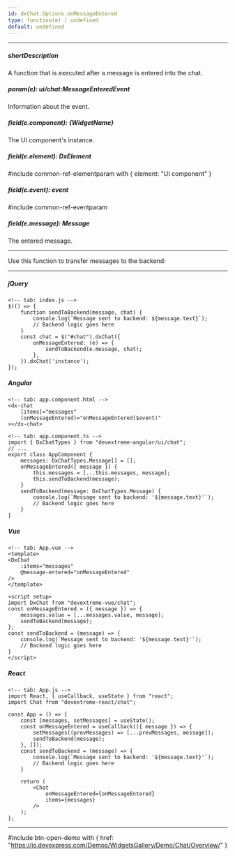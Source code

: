 ```yaml
---
id: dxChat.Options.onMessageEntered
type: function(e) | undefined
default: undefined
---
```

---
##### shortDescription
A function that is executed after a message is entered into the chat.

##### param(e): ui/chat:MessageEnteredEvent
Information about the event.

##### field(e.component): {WidgetName}
The UI component's instance.

##### field(e.element): DxElement
#include common-ref-elementparam with { element: "UI component" }

##### field(e.event): event
#include common-ref-eventparam

##### field(e.message): Message
The entered message.

---
Use this function to transfer messages to the backend:

---
##### jQuery

    <!-- tab: index.js -->
    $(() => {
        function sendToBackend(message, chat) {
            console.log(`Message sent to backend: ${message.text}`);
            // Backend logic goes here
        }
        const chat = $("#chat").dxChat({
            onMessageEntered: (e) => {
                sendToBackend(e.message, chat);
            },
        }).dxChat('instance');
    });

##### Angular

    <!-- tab: app.component.html -->
    <dx-chat 
        [items]="messages"
        (onMessageEntered)="onMessageEntered($event)"
    ></dx-chat>

    <!-- tab: app.component.ts -->
    import { DxChatTypes } from "devextreme-angular/ui/chat";
    // ...
    export class AppComponent {
        messages: DxChatTypes.Message[] = [];
        onMessageEntered({ message }) {
            this.messages = [...this.messages, message];
            this.sendToBackend(message);
        }
        sendToBackend(message: DxChatTypes.Message) {
            console.log(`Message sent to backend: '${message.text}'`);
            // Backend logic goes here
        }
    }

##### Vue

    <!-- tab: App.vue -->
    <template>
    <DxChat
        :items="messages"
        @message-entered="onMessageEntered"
    />
    </template>

    <script setup>
    import DxChat from "devextreme-vue/chat";
    const onMessageEntered = ({ message }) => {
        messages.value = [...messages.value, message];
        sendToBackend(message);
    };
    const sendToBackend = (message) => {
        console.log(`Message sent to backend: '${message.text}'`);
        // Backend logic goes here
    }
    </script>

##### React

    <!-- tab: App.js -->
    import React, { useCallback, useState } from "react";
    import Chat from "devextreme-react/chat";

    const App = () => {
        const [messages, setMessages] = useState();
        const onMessageEntered = useCallback(({ message }) => {
            setMessages((prevMessages) => [...prevMessages, message]);
            sendToBackend(message);
        }, []);
        const sendToBackend = (message) => {
            console.log(`Message sent to backend: '${message.text}'`);
            // Backend logic goes here
        }

        return (
            <Chat
                onMessageEntered={onMessageEntered}
                items={messages}
            />
        );
    };

---

#include btn-open-demo with {
    href: "https://js.devexpress.com/Demos/WidgetsGallery/Demo/Chat/Overview/"
}